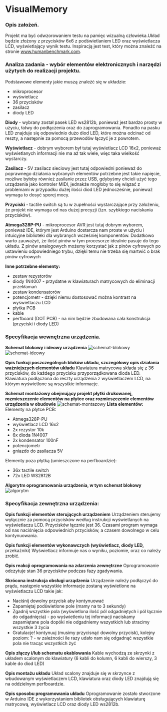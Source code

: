 # VisualMemory
### Opis założeń.
Projekt ma być odwzorowaniem testu na pamięc wizualną człowieka.Układ będzie złożony z przycisków 6x6 z podświetlaniem LED oraz wyświetlacza LCD, wyświetlający wynik testu. Inspiracją jest test, który można znaleźć na stronie www.humanbenchmark.com.

### Analiza zadania - wybór elementów elektronicznych i narzędzi użytych do realizacji projektu.

Podstawowe elementy jakie muszą znaleźć się w układzie:
- mikroprocesor
- wyświetlacz
- 36 przycisków
- zasilacz
- diody LED

**Diody** - wybrany został pasek LED ws2812b, ponieważ jest bardzo prosty w użyciu, łatwy do podłączenia oraz do zaprogramowania. Ponadto na pasku LED znajduje się odpowiednio dużo diod LED, które można odcinać od reszty, a następnie za pomocą przewodów łączyć je z powrotem.

**Wyświetlacz** - dobrym wyborem był tutaj wyświetlacz LCD 16x2, ponieważ wyświetlanych informacji nie ma aż tak wiele, więc taka wielkość wystarczy.

**Zasilacz** - 5V zasilacz sieciowy jest tutaj odpowiedni ponieważ do poprawnego działania wybranych elementów potrzebne jest takie napięcie, możliwe byłoby również zasilanie przez USB, gdybyśmy chcieli użyć tego urządzenia jako kontroler MIDI, jednakże mogłoby to się wiązać z problemami w przypadku dużej ilości diod LED jednocześnie, ponieważ wymaga to dosyć sporej mocy.

**Przyciski** - tactile switch są tu w zupełności wystarczające przy założeniu, że projekt nie wymaga od nas dużej precyzji (tzn. szybkiego naciskania przycisków).

**Atmega328P-PU** - mikroprocesor AVR jest tutaj dobrym wyborem, ponieważ IDE, którym jest Arduino dostarcza nam proste w użyciu i intuicyjne biblioteki dla wybranych wcześniej komponentów. Dodatkowo warto zauważyć, że ilość pinów w tym procesorze idealnie pasuje do tego układu. Z pinów analogowych możemy korzystać jak z pinów cyfrowych po ustawieniu odpowiedniego trybu, dzięki temu nie trzeba się martwić o brak pinów cyfrowych

**Inne potrzebne elementy:**
- zestaw rezystorów
- diody 1N4007 - przydatne w klawiaturach matrycowych do eliminacji przekłamań
- zestaw kondensatorów
- potencjometr - dzięki niemu dostosować można kontrast na wyświetlaczu LCD
- płytka PCB
- kable
- perfboard (DOT PCB) - na nim będzie zbudowana cała konstrukcja (przyciski i diody LED)

### Specyfikacja wewnętrzna urządzenia.
**Schemat blokowy i ideowy urządzenia**
![schemat-blokowy](https://github.com/Wojwos/VisualMemory/blob/main/img/schemat-blokowy.jpg?raw=true)
![schemat-ideowy](https://github.com/Wojwos/VisualMemory/blob/main/img/schematic.jpg?raw=true)

**Opis funkcji poszczególnych bloków układu, szczegółowy opis działania ważniejszych elementów układu**
Klawiatura matrycowa składa się z 36 przycisków, do każdego przycisku przyporządkowana dioda LED. Klawiatura podłączona do reszty urządzenia z wyświetlaczem LCD, na którym wyświetlone są wszystkie informacje.

**Schemat montażowy obejmujący projekt płytki drukowanej, rozmieszczenie elementów na płytce oraz rozmieszczenie elementów urządzenia w obudowie**
![schemat-montazowy](https://github.com/Wojwos/VisualMemory/blob/main/img/board.jpg?raw=true)
**Lista elementów:**
Elementy na płytce PCB:
- Atmega328P-PU
- wyświetlacz LCD 16x2
- 2x rezystor 10k
- 6x dioda 1N4007
- 2x kondensator 100nF
- potencjometr
- gniazdo do zasilacza 5V

Elementy poza płytką (umieszczone na perfboardzie):
- 36x tactile switch
- 72x LED WS2812B

**Algorytm oprogramowania urządzenia, w tym schemat blokowy**
![algorytm](https://github.com/Wojwos/VisualMemory/blob/main/img/algorytm.jpg?raw=true)
### Specyfikacja zewnętrzna urządzenia:
**Opis funkcji elementów sterujących urządzeniem**
Urządzeniem sterujemy wyłącznie za pomocą przycisków według instrukcji wyświetlanych na wyświetlaczu LCD. Przycisków łącznie jest 36. Czasami program wymaga od nas naciśnięcia odpowiednich przycisków, a czasem dowolnego w celu kontynuowania.

**Opis funkcji elementów wykonawczych (wyświetlacz, diody LED,**
przekaźniki)
Wyświetlacz informuje nas o wyniku, poziomie, oraz co należy zrobić.

**Opis reakcji oprogramowania na zdarzenia zewnętrzne**
Oprogramowanie odczytuje stan 36 przycisków podczas fazy zgadywania.

**Skrócona instrukcja obsługi urządzenia**
Urządzenie należy podłączyć do prądu, następnie wszystkie informacje zostaną wyświetlone na wyświetlaczu LCD takie jak:
- Naciśnij dowolny przycisk aby kontynuować
- Zapamiętaj podświetlone pole (mamy na to 3 sekundy)
- Zgadnij wszystkie pola (wyświetlona ilość pól odgadniętych i pól łącznie do odgadnięcia) - po wyświetleniu tej informacji naciskamy zapamiętane pola dopóki nie odgadniemy wszystkich lub stracimy wszystkie 3 życia
- Gratulacje! kontynuuj (musimy przycisnąć dowolny przycisk), kolejny poziom: ? - w zależności ile razy udało nam się odgadnąć wszystkie pola nie tracąc wszystkich żyć

**Opis złączy i/lub schematu okablowania**
Kable wychodzą ze skrzynki z układem scalonym do klawiatury (6 kabli do kolumn, 6 kabli do wierszy, 3 kable do diod LED)

**Opis montażu układu**
Układ scalony znajduje się w skrzynce z wbudowanym wyświetlaczem LCD, klawiatura oraz diody LED znajdują się na oddzielnym perfboardzie.

**Opis sposobu programowania układu**
Oprogramowanie zostało stworzone w Arduino IDE z wykorzystaniem bibliotek obsługujących klawiaturę matrycową, wyświetlacz LCD oraz diody LED ws2812b.
